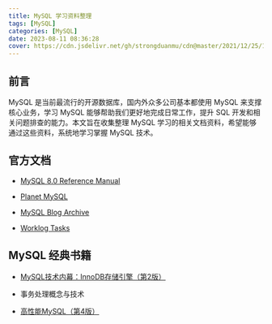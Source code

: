 ```yaml
---
title: MySQL 学习资料整理
tags: [MySQL]
categories: [MySQL]
date: 2023-08-11 08:36:28
cover: https://cdn.jsdelivr.net/gh/strongduanmu/cdn@master/2021/12/25/1640431841.jpg
---
```


## 前言

MySQL 是当前最流行的开源数据库，国内外众多公司基本都使用 MySQL 来支撑核心业务，学习 MySQL 能够帮助我们更好地完成日常工作，提升 SQL 开发和相关问题排查的能力。本文旨在收集整理 MySQL 学习的相关文档资料，希望能够通过这些资料，系统地学习掌握 MySQL 技术。

## 官方文档

* [MySQL 8.0 Reference Manual](https://dev.mysql.com/doc/refman/8.0/en/)

* [Planet MySQL](https://planet.mysql.com/)
* [MySQL Blog Archive](https://dev.mysql.com/blog-archive/)
* [Worklog Tasks](https://dev.mysql.com/worklog/)

## MySQL 经典书籍

* [MySQL技术内幕：InnoDB存储引擎（第2版）](https://weread.qq.com/web/reader/611329b059346e611427f1c)

* 事务处理概念与技术
* [高性能MySQL（第4版）](https://weread.qq.com/web/bookDetail/00a32b70813ab746fg018ec7)

